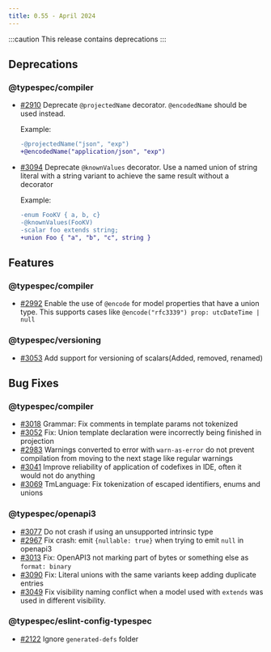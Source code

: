 ```yaml
---
title: 0.55 - April 2024
---
```


:::caution
This release contains deprecations
:::

## Deprecations

### @typespec/compiler

- [#2910](https://github.com/microsoft/typespec/pull/2910) Deprecate `@projectedName` decorator. `@encodedName` should be used instead.

  Example:

  ```diff
  -@projectedName("json", "exp")
  +@encodedName("application/json", "exp")
  ```

- [#3094](https://github.com/microsoft/typespec/pull/3094) Deprecate `@knownValues` decorator. Use a named union of string literal with a string variant to achieve the same result without a decorator

  Example:

  ```diff
  -enum FooKV { a, b, c}
  -@knownValues(FooKV)
  -scalar foo extends string;
  +union Foo { "a", "b", "c", string }
  ```

## Features

### @typespec/compiler

- [#2992](https://github.com/microsoft/typespec/pull/2992) Enable the use of `@encode` for model properties that have a union type. This supports cases like `@encode("rfc3339") prop: utcDateTime | null`

### @typespec/versioning

- [#3053](https://github.com/microsoft/typespec/pull/3053) Add support for versioning of scalars(Added, removed, renamed)

## Bug Fixes

### @typespec/compiler

- [#3018](https://github.com/microsoft/typespec/pull/3018) Grammar: Fix comments in template params not tokenized
- [#3052](https://github.com/microsoft/typespec/pull/3052) Fix: Union template declaration were incorrectly being finished in projection
- [#2983](https://github.com/microsoft/typespec/pull/2983) Warnings converted to error with `warn-as-error` do not prevent compilation from moving to the next stage like regular warnings
- [#3041](https://github.com/microsoft/typespec/pull/3041) Improve reliability of application of codefixes in IDE, often it would not do anything
- [#3069](https://github.com/microsoft/typespec/pull/3069) TmLanguage: Fix tokenization of escaped identifiers, enums and unions

### @typespec/openapi3

- [#3077](https://github.com/microsoft/typespec/pull/3077) Do not crash if using an unsupported intrinsic type
- [#2967](https://github.com/microsoft/typespec/pull/2967) Fix crash: emit `{nullable: true}` when trying to emit `null` in openapi3
- [#3013](https://github.com/microsoft/typespec/pull/3013) Fix: OpenAPI3 not marking part of bytes or something else as `format: binary`
- [#3090](https://github.com/microsoft/typespec/pull/3090) Fix: Literal unions with the same variants keep adding duplicate entries
- [#3049](https://github.com/microsoft/typespec/pull/3049) Fix visibility naming conflict when a model used with `extends` was used in different visibility.

### @typespec/eslint-config-typespec

- [#2122](https://github.com/microsoft/typespec/pull/2122) Ignore `generated-defs` folder
